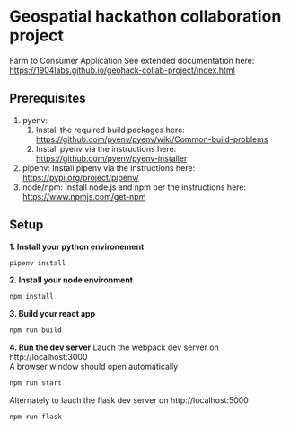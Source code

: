 # Geospatial hackathon collaboration project  
Farm to Consumer Application
See extended documentation here:  
https://1904labs.github.io/geohack-collab-project/index.html  

## Prerequisites  
1. pyenv:  
    1. Install the required build packages here:  
       https://github.com/pyenv/pyenv/wiki/Common-build-problems  
    2. Install pyenv via the instructions here:  
       https://github.com/pyenv/pyenv-installer  
2. pipenv: Install pipenv via the instructions here:  
https://pypi.org/project/pipenv/  
3. node/npm: Install node.js and npm per the instructions here:  
https://www.npmjs.com/get-npm  

## Setup  
__1. Install your python environement__
```bash
pipenv install
```

__2. Install your node environment__
```bash
npm install
```

__3. Build your react app__
```bash
npm run build
```

__4. Run the dev server__
Lauch the webpack dev server on http://localhost:3000  
A browser window should open automatically  
```bash
npm run start
```
Alternately to lauch the flask dev server on http://localhost:5000  
```bash
npm run flask
```

